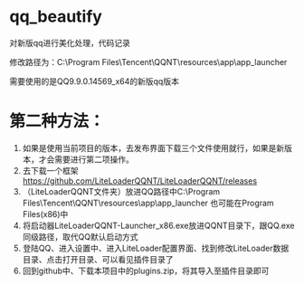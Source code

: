 # qq_beautify
对新版qq进行美化处理，代码记录

修改路径为：C:\Program Files\Tencent\QQNT\resources\app\app_launcher

需要使用的是QQ9.9.0.14569_x64的新版qq版本



# 第二种方法： 
1. 如果是使用当前项目的版本，去发布界面下载三个文件使用就行，如果是新版本，才会需要进行第二项操作。
2. 去下载一个框架 https://github.com/LiteLoaderQQNT/LiteLoaderQQNT/releases
3. （LiteLoaderQQNT文件夹）放进QQ路径中C:\Program Files\Tencent\QQNT\resources\app\app_launcher  也可能在Program Files(x86)中
4. 将启动器LiteLoaderQQNT-Launcher_x86.exe放进QQNT目录下，跟QQ.exe同级路径，取代QQ默认启动方式
5. 登陆QQ、进入设置中、进入LiteLoader配置界面、找到修改LiteLoader数据目录、点击打开目录、可以看见插件目录了
6. 回到github中、下载本项目中的plugins.zip，将其导入至插件目录即可
